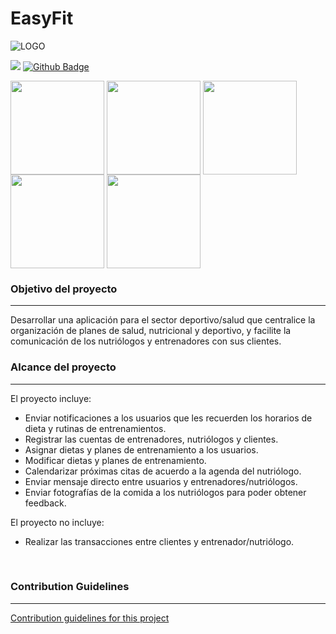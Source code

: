 # EasyFit

![LOGO](https://raw.githubusercontent.com/ROM-D/EasyFit/master/docs/logo.png)

![](https://img.shields.io/badge/Tools-GitHub-informational?style=flat&logo=GitHub&logoColor=white&color=4AB197) [![Github Badge](https://img.shields.io/github/forks/ROM-D/EasyFit?style=social)]() 

<a href="url"><img src="https://st3.depositphotos.com/7651734/32305/v/380/depositphotos_323050886-stock-illustration-sport-strawberries-character-playing-football.jpg" align="center" height="150" width="150" ></a>
<a href="url"><img src="https://st3.depositphotos.com/7651734/33001/v/380/depositphotos_330017310-stock-illustration-sport-running-pear-character-funny.jpg" align="center" height="150" width="150" ></a>
<a href="url"><img src="https://st3.depositphotos.com/7651734/32189/v/380/depositphotos_321890908-stock-illustration-sport-chery-on-rollers-character.jpg" align="center" height="150" width="150" ></a>
<a href="url"><img src="https://st3.depositphotos.com/7651734/33116/v/380/depositphotos_331164944-stock-illustration-sport-banana-character-with-dumbbell.jpg" align="center" height="150" width="150" ></a>
<a href="url"><img src="https://st3.depositphotos.com/7651734/32635/v/380/depositphotos_326352304-stock-illustration-sport-pineapple-character-playing-basketball.jpg" align="center" height="150" width="150" ></a>


### Objetivo del proyecto
***
Desarrollar una aplicación para el sector deportivo/salud que centralice la organización de planes de salud, nutricional y deportivo, y facilite la comunicación de los nutriólogos y entrenadores con sus clientes.

### Alcance del proyecto
***
El proyecto incluye:
* Enviar notificaciones a los usuarios que les recuerden los horarios de dieta y rutinas de entrenamientos.
* Registrar las cuentas de entrenadores, nutriólogos y clientes.
* Asignar dietas y planes de entrenamiento a los usuarios.
* Modificar dietas y planes de entrenamiento.
* Calendarizar próximas citas de acuerdo a la agenda del nutriólogo.
* Enviar mensaje directo entre usuarios y entrenadores/nutriólogos.
* Enviar fotografías de la comida a los nutriólogos para poder obtener feedback.

El proyecto no incluye:
* Realizar las transacciones entre clientes y entrenador/nutriólogo.

<br>

### Contribution Guidelines
***
[Contribution guidelines for this project](docs/CONTRIBUTING.md)
